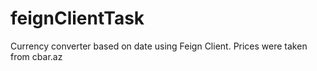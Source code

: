 # feignClientTask
Currency converter based on date using Feign Client. Prices were taken from cbar.az

